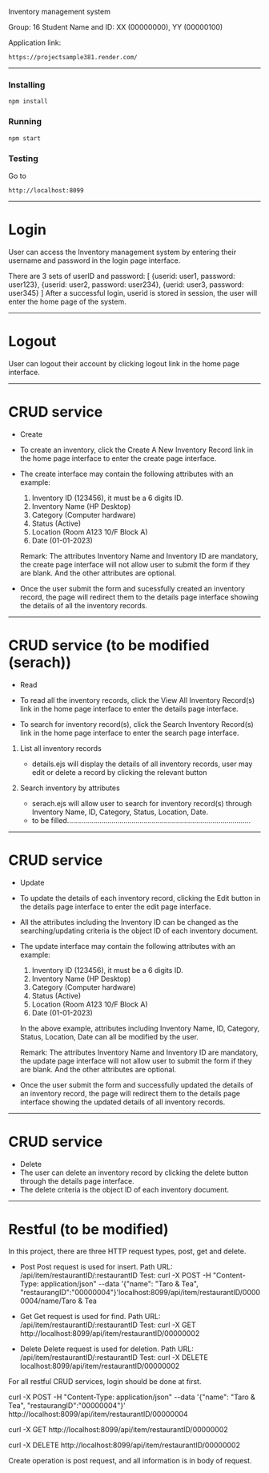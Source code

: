 Inventory management system

Group: 16
Student Name and ID: 
XX (00000000),
YY (00000100)

Application link: 
```
https://projectsample381.render.com/
```

********************************************
### Installing
```
npm install
```
### Running
```
npm start
```
### Testing
Go to 
```
http://localhost:8099
```

********************************************
# Login
User can access the Inventory management system by entering their username and password in the login page interface.

There are 3 sets of userID and password:
[
	{userid: user1, password: user123},
	{userid: user2, password: user234},
	{uerid: user3, password: user345}
]
After a successful login, userid is stored in session, the user will enter the home page of the system.

********************************************
# Logout
User can logout their account by clicking logout link in the home page interface.

********************************************
# CRUD service
- Create

- To create an inventory, click the Create A New Inventory Record link in the home page interface to enter the create page interface.

- The create interface may contain the following attributes with an example: 
	1)	Inventory ID (123456), it must be a 6 digits ID.
	2)	Inventory Name (HP Desktop)
	3)	Category (Computer hardware)
	4)	Status (Active)
	5)	Location (Room A123 10/F Block A)
	6)	Date (01-01-2023)

    Remark:
    The attributes Inventory Name and Inventory ID are mandatory, the create page interface will not allow user to submit the form if they are blank. And the other attributes are optional.

- Once the user submit the form and sucessfully created an inventory record, the page will redirect them to the details page interface showing the details of all the inventory records.

********************************************
# CRUD service (to be modified (serach))
- Read

- To read all the inventory records, click the View All Inventory Record(s) link in the home page interface to enter the details page interface.

- To search for inventory record(s), click the Search Inventory Record(s) link in the home page interface to enter the search page interface.

1) List all inventory records
	- details.ejs will display the details of all inventory records, user may edit or delete a record by clicking the relevant button
	

2) Search inventory by attributes
	- serach.ejs will allow user to search for inventory record(s) through Inventory Name, ID, Category, Status, Location, Date.
    - to be filled........................................................................................... 

********************************************
# CRUD service
- Update

- To update the details of each inventory record, clicking the Edit button in the details page interface to enter the edit page interface.

- All the attributes including the Inventory ID can be changed as the searching/updating criteria is the object ID of each inventory document.

- The update interface may contain the following attributes with an example: 
	1)	Inventory ID (123456), it must be a 6 digits ID.
	2)	Inventory Name (HP Desktop)
	3)	Category (Computer hardware)
	4)	Status (Active)
	5)	Location (Room A123 10/F Block A)
	6)	Date (01-01-2023)

	In the above example, attributes including Inventory Name, ID, Category, Status, Location, Date can all be modified by the user.

    Remark:
    The attributes Inventory Name and Inventory ID are mandatory, the update page interface will not allow user to submit the form if they are blank. And the other attributes are optional.

- Once the user submit the form and successfully updated the details of an inventory record, the page will redirect them to the details page interface showing the updated details of all inventory records.

********************************************
# CRUD service
- Delete
- The user can delete an inventory record by clicking the delete button through the details page interface.
- The delete criteria is the object ID of each inventory document.

********************************************
# Restful (to be modified)
In this project, there are three HTTP request types, post, get and delete.
- Post 
	Post request is used for insert.
	Path URL: /api/item/restaurantID/:restaurantID
	Test: curl -X POST -H "Content-Type: application/json" --data '{"name": "Taro & Tea", "restaurangID":"00000004"}'localhost:8099/api/item/restaurantID/00000004/name/Taro & Tea

- Get
	Get request is used for find.
	Path URL: /api/item/restaurantID/:restaurantID
	Test: curl -X GET http://localhost:8099/api/item/restaurantID/00000002

- Delete
	Delete request is used for deletion.
	Path URL: /api/item/restaurantID/:restaurantID
	Test: curl -X DELETE localhost:8099/api/item/restaurantID/00000002

For all restful CRUD services, login should be done at first.


curl -X POST -H "Content-Type: application/json" --data '{"name": "Taro & Tea", "restaurangID":"00000004"}' http://localhost:8099/api/item/restaurantID/00000004

curl -X GET http://localhost:8099/api/item/restaurantID/00000002

curl -X DELETE http://localhost:8099/api/item/restaurantID/00000002

Create operation is post request, and all information is in body of request.

